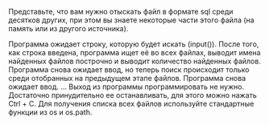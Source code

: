 Представьте, что вам нужно отыскать файл в формате sql среди десятков других, при этом вы знаете некоторые части этого файла (на память или из другого источника).

Программа ожидает строку, которую будет искать (input()).
После того, как строка введена, программа ищет её во всех файлах, выводит имена найденных файлов построчно и выводит количество найденных файлов.
Программа снова ожидает ввод, но теперь поиск происходит только среди отобранных на предыдущем этапе файлов.
Программа снова ожидает ввод.
...
Выход из программы программировать не нужно. Достаточно принудительно ее останавливать, для этого можно нажать Ctrl + C. Для получения списка всех файлов используйте стандартные функции из os и os.path.
